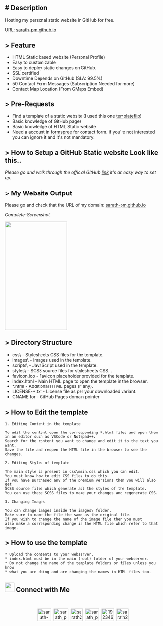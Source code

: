 ## # Description
Hosting my personal static website in GitHub for free.

URL: [sarath-pm.github.io](sarath-pm.github.io)

## > Feature
- HTML Static based website (Personal Profile)
- Easy to customizable
- Easy to deploy static changes on GitHub.
- SSL certified
- Downtime Depends on GitHub (SLA: 99.5%)
- 50 Contact Form Messages (Subscription Needed for more)
- Contact Map Location (From GMaps Embed)

## > Pre-Requests
- Find a template of a static website (I used this one [templateflip](templateflip.com))
- Basic knowledge of GitHub pages 
- Basic knowledge of HTML Static website
- Need a account in [formspree](https://formspree.io/) for contact form. if you're not interested you can ignore it and it's not mandatory.

## > How to Setup a GitHub Static website Look like this..
_Please go and walk through the official GitHub [link](https://pages.github.com/) it's an easy way to set up._

## > My Website Output
Please go and check that the URL of my domain: [sarath-pm.github.io](sarath-pm.github.io)

_Complete-Screenshot_

<img src="https://user-images.githubusercontent.com/86669668/176893800-ae2fe310-6df1-4d2a-b220-8bceb8a79d7c.png" height= "350" width="200">

## > Directory Structure

- css\              - Stylesheets CSS files for the template.
- images\           - Images used in the template.
- scripts\          - JavaScript used in the template.
- styles\           - SCSS source files for stylesheets CSS. .
- favicon.ico       - Favicon placeholder provided for the template.
- index.html        - Main HTML page to open the template in the browser.
- *.html            - Additional HTML pages (if any).
- LICENSE-*.txt     - License file as per your downloaded variant.
- CNAME for         - GitHub Pages domain pointer

## > How to Edit the template
```
1. Editing Content in the template

To edit the content open the corresponding *.html files and open them
in an editor such as VSCode or Notepad++.
Search for the content you want to change and edit it to the text you want.
Save the file and reopen the HTML file in the browser to see the changes.

2. Editing Styles of template

The main style is present in css\main.css which you can edit.
You must know how to edit CSS files to do this.
If you have purchased any of the premium versions then you will also get
SCSS source files which generate all the styles of the template.
You can use these SCSS files to make your changes and regenerate CSS.

3. Changing Images

You can change images inside the images\ folder.
Make sure to name the file the same as the original file.
If you wish to change the name of the image file then you must
also make a corresponding change in the HTML file which refer to that image.
```

## > How to use the template
```
* Upload the contents to your webserver.
* index.html must be in the main (root) folder of your webserver.
* Do not change the name of the template folders or files unless you know
* what you are doing and are changing the names in HTML files too.
```

## <img src="https://media.giphy.com/media/LnQjpWaON8nhr21vNW/giphy.gif" width='30'> <b>Connect with Me</b>
<br>
<p align="center">
<a href="https://www.linkedin.com/in/sarath-p-m/" target="blank"><img align="center" src="https://i.pinimg.com/originals/de/b4/6f/deb46f02a59e3b3a2aa58fac16290d63.gif" alt="sarath-p-m" height="40" width="45" /></a>
&nbsp;<a href="https://dev.to/sarath_pm" target="blank"><img align="center" src="https://res.cloudinary.com/practicaldev/image/fetch/s--0UiMFgbU--/c_limit%2Cf_auto%2Cfl_progressive%2Cq_66%2Cw_880/https://thepracticaldev.s3.amazonaws.com/i/0vbfzhjcsjs0u716x88o.gif" alt="sarath_pm" height="40" width="47" /></a>  
&nbsp;<a href="mailto:sarath2375@gmail.com" target="blank"><img align="center" src="https://user-images.githubusercontent.com/86669668/171339003-ef5b5c96-eac8-478c-a9cc-318ca9477fce.gif" alt="sarath2375@gmail.com" width="40" /></a>      
&nbsp;<a href="https://www.hackerrank.com/sarath_pm" target="blank"><img align="center" src="https://user-images.githubusercontent.com/86669668/171338019-50f8c8de-e1ac-4651-b2cf-1901eceb2e51.gif" alt="sarath_pm" height="40" width="45"></a>
&nbsp;<a href="https://stackoverflow.com/users/19234611" target="blank"><img align="center" src="https://user-images.githubusercontent.com/86669668/171333456-ac1d5e66-bd90-468b-a1bf-c030ba6a1fed.gif" alt="19234611" width="40" /></a>
&nbsp;<a href="skype:sarath2375?add" target="blank"><img align="center" src="https://user-images.githubusercontent.com/86669668/176819343-c1894b0e-8622-4a39-a34c-fd4125d32d4d.gif" alt="sarath2375" width="40" /></a>
